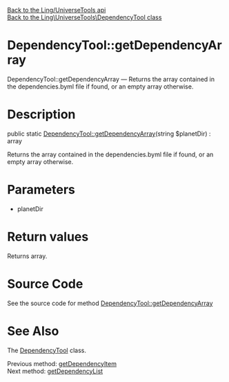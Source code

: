 [Back to the Ling/UniverseTools api](https://github.com/lingtalfi/UniverseTools/blob/master/doc/api/Ling/UniverseTools.md)<br>
[Back to the Ling\UniverseTools\DependencyTool class](https://github.com/lingtalfi/UniverseTools/blob/master/doc/api/Ling/UniverseTools/DependencyTool.md)


DependencyTool::getDependencyArray
================



DependencyTool::getDependencyArray — Returns the array contained in the dependencies.byml file if found, or an empty array otherwise.




Description
================


public static [DependencyTool::getDependencyArray](https://github.com/lingtalfi/UniverseTools/blob/master/doc/api/Ling/UniverseTools/DependencyTool/getDependencyArray.md)(string $planetDir) : array




Returns the array contained in the dependencies.byml file if found, or an empty array otherwise.




Parameters
================


- planetDir

    


Return values
================

Returns array.








Source Code
===========
See the source code for method [DependencyTool::getDependencyArray](https://github.com/lingtalfi/UniverseTools/blob/master/DependencyTool.php#L372-L380)


See Also
================

The [DependencyTool](https://github.com/lingtalfi/UniverseTools/blob/master/doc/api/Ling/UniverseTools/DependencyTool.md) class.

Previous method: [getDependencyItem](https://github.com/lingtalfi/UniverseTools/blob/master/doc/api/Ling/UniverseTools/DependencyTool/getDependencyItem.md)<br>Next method: [getDependencyList](https://github.com/lingtalfi/UniverseTools/blob/master/doc/api/Ling/UniverseTools/DependencyTool/getDependencyList.md)<br>

